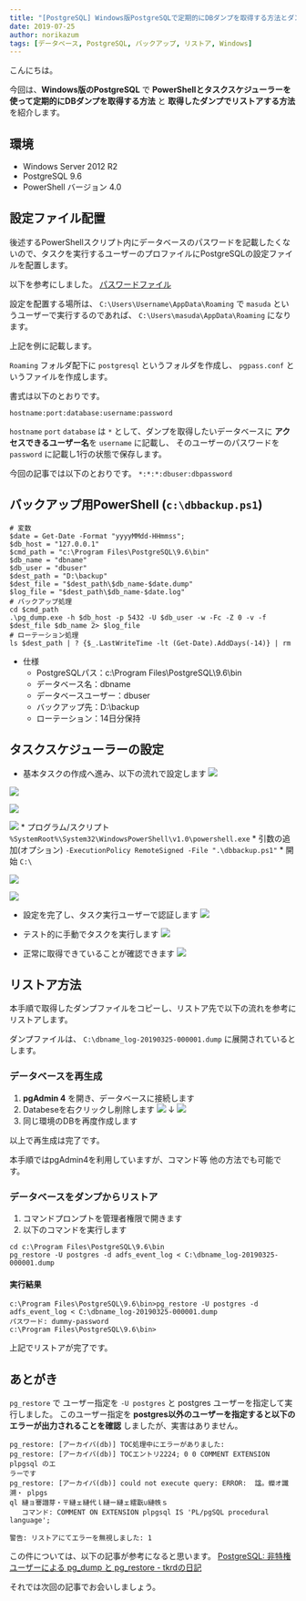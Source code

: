 ```yaml
---
title: "[PostgreSQL] Windows版PostgreSQLで定期的にDBダンプを取得する方法とダンプをリストア方法"
date: 2019-07-25
author: norikazum
tags: [データベース, PostgreSQL, バックアップ, リストア, Windows]
---
```


こんにちは。

今回は、**Windows版のPostgreSQL** で **PowerShellとタスクスケジューラーを使って定期的にDBダンプを取得する方法** と **取得したダンプでリストアする方法** を紹介します。

## 環境
* Windows Server 2012 R2
* PostgreSQL 9.6
* PowerShell バージョン 4.0

## 設定ファイル配置
後述するPowerShellスクリプト内にデータベースのパスワードを記載したくないので、タスクを実行するユーザーのプロファイルにPostgreSQLの設定ファイルを配置します。

以下を参考にしました。
[パスワードファイル](https://www.postgresql.jp/document/9.1/html/libpq-pgpass.html)

設定を配置する場所は、 `C:\Users\Username\AppData\Roaming` で `masuda` というユーザーで実行するのであれば、 `C:\Users\masuda\AppData\Roaming` になります。

上記を例に記載します。

`Roaming` フォルダ配下に `postgresql` というフォルダを作成し、 `pgpass.conf` というファイルを作成します。

書式は以下のとおりです。

`hostname:port:database:username:password`

`hostname` `port` `database` は `*` として、ダンプを取得したいデータベースに **アクセスできるユーザー名**を `username` に記載し、 そのユーザーのパスワードを `password` に記載し1行の状態で保存します。

今回の記事では以下のとおりです。
`*:*:*:dbuser:dbpassword`

## バックアップ用PowerShell (`c:\dbbackup.ps1`)
```
# 変数
$date = Get-Date -Format "yyyyMMdd-HHmmss";
$db_host = "127.0.0.1"
$cmd_path = "c:\Program Files\PostgreSQL\9.6\bin"
$db_name = "dbname"
$db_user = "dbuser"
$dest_path = "D:\backup"
$dest_file = "$dest_path\$db_name-$date.dump"
$log_file = "$dest_path\$db_name-$date.log"
# バックアップ処理
cd $cmd_path
.\pg_dump.exe -h $db_host -p 5432 -U $db_user -w -Fc -Z 0 -v -f $dest_file $db_name 2> $log_file
# ローテーション処理
ls $dest_path | ? {$_.LastWriteTime -lt (Get-Date).AddDays(-14)} | rm
```

* 仕様
    * PostgreSQLパス：c:\Program Files\PostgreSQL\9.6\bin
    * データベース名：dbname
    * データベースユーザー：dbuser
    * バックアップ先：D:\backup
    * ローテーション：14日分保持

## タスクスケジューラーの設定
* 基本タスクの作成へ進み、以下の流れで設定します
![](images/how-to-get-db-dump-regularly-on-windows-version-postgresql-and-restore-dump-1.png)

![](images/how-to-get-db-dump-regularly-on-windows-version-postgresql-and-restore-dump-2.png)

![](images/how-to-get-db-dump-regularly-on-windows-version-postgresql-and-restore-dump-3.png)

![](images/how-to-get-db-dump-regularly-on-windows-version-postgresql-and-restore-dump-4.png)
    * プログラム/スクリプト `%SystemRoot%\System32\WindowsPowerShell\v1.0\powershell.exe`
    * 引数の追加(オプション) `-ExecutionPolicy RemoteSigned -File ".\dbbackup.ps1"`
    * 開始 `C:\`

![](images/how-to-get-db-dump-regularly-on-windows-version-postgresql-and-restore-dump-5.png)

![](images/how-to-get-db-dump-regularly-on-windows-version-postgresql-and-restore-dump-6.png)

* 設定を完了し、タスク実行ユーザーで認証します
![](images/how-to-get-db-dump-regularly-on-windows-version-postgresql-and-restore-dump-7.png)

* テスト的に手動でタスクを実行します
![](images/how-to-get-db-dump-regularly-on-windows-version-postgresql-and-restore-dump-8.png)

* 正常に取得できていることが確認できます
![](images/how-to-get-db-dump-regularly-on-windows-version-postgresql-and-restore-dump-9.png)

## リストア方法

本手順で取得したダンプファイルをコピーし、リストア先で以下の流れを参考にリストアします。

ダンプファイルは、 `C:\dbname_log-20190325-000001.dump` に展開されているとします。

### データベースを再生成

1. **pgAdmin 4** を開き、データベースに接続します
1. Databeseを右クリックし削除します
![](images/how-to-get-db-dump-regularly-on-windows-version-postgresql-and-restore-dump-10.png)
↓
![](images/how-to-get-db-dump-regularly-on-windows-version-postgresql-and-restore-dump-11.png)
1. 同じ環境のDBを再度作成します

以上で再生成は完了です。

本手順ではpgAdmin4を利用していますが、コマンド等 他の方法でも可能です。

### データベースをダンプからリストア
1. コマンドプロンプトを管理者権限で開きます
1. 以下のコマンドを実行します
```
cd c:\Program Files\PostgreSQL\9.6\bin
pg_restore -U postgres -d adfs_event_log < C:\dbname_log-20190325-000001.dump
```

#### 実行結果
```
c:\Program Files\PostgreSQL\9.6\bin>pg_restore -U postgres -d adfs_event_log < C:\dbname_log-20190325-000001.dump
パスワード: dummy-password
c:\Program Files\PostgreSQL\9.6\bin>
```

上記でリストアが完了です。

## あとがき
`pg_restore` で ユーザー指定を `-U postgres` と postgres ユーザーを指定して実行しました。
このユーザー指定を **postgres以外のユーザーを指定すると以下のエラーが出力されることを確認** しましたが、実害はありません。

```
pg_restore: [アーカイバ(db)] TOC処理中にエラーがありました:
pg_restore: [アーカイバ(db)] TOCエントリ2224; 0 0 COMMENT EXTENSION plpgsql のエ
ラーです
pg_restore: [アーカイバ(db)] could not execute query: ERROR:  諡。蠑オ讖溯・ plpgs
ql 縺ョ謇譛芽・〒縺ェ縺代ｌ縺ー縺ェ繧翫∪縺帙ｓ
   コマンド: COMMENT ON EXTENSION plpgsql IS 'PL/pgSQL procedural language';

警告: リストアにてエラーを無視しました: 1
```

この件については、以下の記事が参考になると思います。
[PostgreSQL: 非特権ユーザーによる pg_dump と pg_restore - tkrdの日記](http://tkrd.hatenablog.com/entry/2017/04/27/012832)

それでは次回の記事でお会いしましょう。